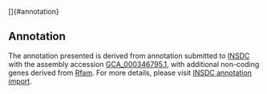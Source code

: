 []{#annotation}

Annotation
----------

The annotation presented is derived from annotation submitted to
[INSDC](http://www.insdc.org) with the assembly accession
[GCA\_000346795.1](http://www.ebi.ac.uk/ena/data/view/GCA_000346795.1),
with additional non-coding genes derived from
[Rfam](http://rfam.xfam.org/). For more details, please visit [INSDC
annotation
import](http://ensemblgenomes.org/info/data/insdc_annotation).
